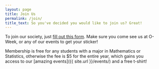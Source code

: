 ```yaml
---
layout: page
title: Join Us
permalink: /join/
title_text: So you've decided you would like to join us? Great!
---
```

To join our society, just [fill out this form](https://goo.gl/forms/5zUnR2My2BA5RjXp1). Make sure you come see us at O-Week, or any of our events to get your sticker!

Membership is free for any students with a major in Mathematics or Statistics, otherwise the fee is $5 for the entire year, which gains you access to our [amazing events]({{ site.url }}/events/) and a free t-shirt!